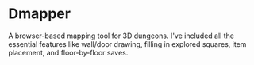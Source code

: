# Dmapper

A browser-based mapping tool for 3D dungeons.
I've included all the essential features like wall/door drawing, filling in explored squares, item placement, and floor-by-floor saves.
